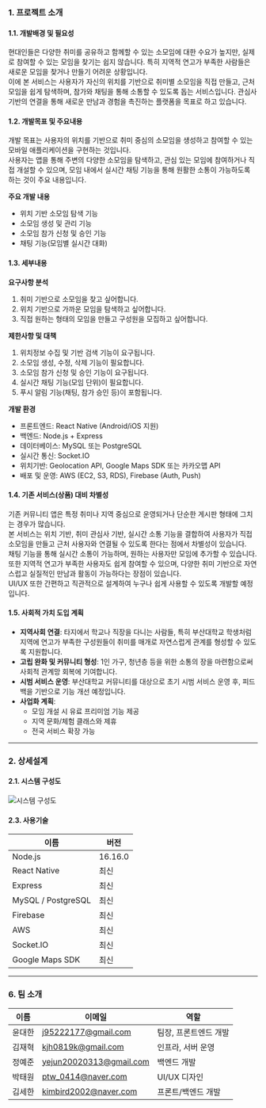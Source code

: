 ### 1. 프로젝트 소개

#### 1.1. 개발배경 및 필요성
현대인들은 다양한 취미를 공유하고 함께할 수 있는 소모임에 대한 수요가 높지만, 실제로 참여할 수 있는 모임을 찾기는 쉽지 않습니다. 특히 지역적 연고가 부족한 사람들은 새로운 모임을 찾거나 만들기 어려운 상황입니다.  
이에 본 서비스는 사용자가 자신의 위치를 기반으로 취미별 소모임을 직접 만들고, 근처 모임을 쉽게 탐색하며, 참가와 채팅을 통해 소통할 수 있도록 돕는 서비스입니다. 관심사 기반의 연결을 통해 새로운 만남과 경험을 촉진하는 플랫폼을 목표로 하고 있습니다.  

#### 1.2. 개발목표 및 주요내용
개발 목표는 사용자의 위치를 기반으로 취미 중심의 소모임을 생성하고 참여할 수 있는 모바일 애플리케이션을 구현하는 것입니다.  
사용자는 앱을 통해 주변의 다양한 소모임을 탐색하고, 관심 있는 모임에 참여하거나 직접 개설할 수 있으며, 모임 내에서 실시간 채팅 기능을 통해 원활한 소통이 가능하도록 하는 것이 주요 내용입니다.  

**주요 개발 내용**
- 위치 기반 소모임 탐색 기능  
- 소모임 생성 및 관리 기능  
- 소모임 참가 신청 및 승인 기능  
- 채팅 기능(모임별 실시간 대화)  

#### 1.3. 세부내용

**요구사항 분석**
1. 취미 기반으로 소모임을 찾고 싶어합니다.  
2. 위치 기반으로 가까운 모임을 탐색하고 싶어합니다.  
3. 직접 원하는 형태의 모임을 만들고 구성원을 모집하고 싶어합니다.  

**제한사항 및 대책**
1. 위치정보 수집 및 기반 검색 기능이 요구됩니다.  
2. 소모임 생성, 수정, 삭제 기능이 필요합니다.  
3. 소모임 참가 신청 및 승인 기능이 요구됩니다.  
4. 실시간 채팅 기능(모임 단위)이 필요합니다.  
5. 푸시 알림 기능(채팅, 참가 승인 등)이 포함됩니다.  

**개발 환경**
- 프론트엔드: React Native (Android/iOS 지원)  
- 백엔드: Node.js + Express  
- 데이터베이스: MySQL 또는 PostgreSQL  
- 실시간 통신: Socket.IO  
- 위치기반: Geolocation API, Google Maps SDK 또는 카카오맵 API  
- 배포 및 운영: AWS (EC2, S3, RDS), Firebase (Auth, Push)  

#### 1.4. 기존 서비스(상품) 대비 차별성
기존 커뮤니티 앱은 특정 취미나 지역 중심으로 운영되거나 단순한 게시판 형태에 그치는 경우가 많습니다.  
본 서비스는 위치 기반, 취미 관심사 기반, 실시간 소통 기능을 결합하여 사용자가 직접 소모임을 만들고 근처 사용자와 연결될 수 있도록 한다는 점에서 차별성이 있습니다.  
채팅 기능을 통해 실시간 소통이 가능하며, 원하는 사용자만 모임에 추가할 수 있습니다.  
또한 지역적 연고가 부족한 사용자도 쉽게 참여할 수 있으며, 다양한 취미 기반으로 자연스럽고 실질적인 만남과 활동이 가능하다는 장점이 있습니다.  
UI/UX 또한 간편하고 직관적으로 설계하여 누구나 쉽게 사용할 수 있도록 개발할 예정입니다.

#### 1.5. 사회적 가치 도입 계획
- **지역사회 연결**: 타지에서 학교나 직장을 다니는 사람들, 특히 부산대학교 학생처럼 지역에 연고가 부족한 구성원들이 취미를 매개로 자연스럽게 관계를 형성할 수 있도록 지원합니다.  
- **고립 완화 및 커뮤니티 형성**: 1인 가구, 청년층 등을 위한 소통의 장을 마련함으로써 사회적 관계망 회복에 기여합니다.  
- **시범 서비스 운영**: 부산대학교 커뮤니티를 대상으로 초기 시범 서비스 운영 후, 피드백을 기반으로 기능 개선 예정입니다.  
- **사업화 계획**:
  - 모임 개설 시 유료 프리미엄 기능 제공
  - 지역 문화/체험 클래스와 제휴
  - 전국 서비스 확장 가능

---

### 2. 상세설계

#### 2.1. 시스템 구성도

![시스템 구성도](https://github.com/pnuswedu/SW-Hackathon-2024/assets/34933690/f0e7c7ed-deb1-47ee-8090-32f712fa2b23)

#### 2.3. 사용기술

| 이름                  | 버전    |
|-----------------------|---------|
| Node.js               | 16.16.0 |
| React Native          | 최신    |
| Express               | 최신    |
| MySQL / PostgreSQL    | 최신    |
| Firebase              | 최신    |
| AWS                   | 최신    |
| Socket.IO             | 최신    |
| Google Maps SDK       | 최신    |

---

### 6. 팀 소개

| 이름   | 이메일                  | 역할                        |
|--------|-------------------------|-----------------------------|
| 윤대한 | j95222177@gmail.com     | 팀장, 프론트엔드 개발       |
| 김재혁 | kjh0819k@gmail.com      | 인프라, 서버 운영          |
| 정예준 | yejun20020313@gmail.com | 백엔드 개발                 |
| 박태원 | ptw_0414@naver.com      | UI/UX 디자인                |
| 김세한 | kimbird2002@naver.com   | 프론트/백엔드 개발           |
